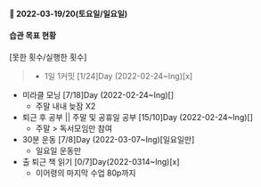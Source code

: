 #### 📆 2022-03-19/20(토요일/일요일)

#### 습관 목표 현황

[못한 횟수/실행한 횟수]

> - 1일 1커밋 [1/24]Day (2022-02-24~Ing)[x]

- 미라클 모닝 [7/18]Day (2022-02-24~Ing)[]
  - 주말 내내 늦잠 X2
- 퇴근 후 공부 || 주말 및 공휴일 공부 [15/10]Day (2022-02-24~Ing)[]
  - 주말 > 독서모임만 참여
- 30분 운동 [7/8]Day (2022-03-07~Ing)[일요일만]
  - 일요일 운동만
- 출 퇴근 책 읽기 [0/7]Day(2022-0314~Ing)[x]
  - 이어령의 마지막 수업 80p까지
